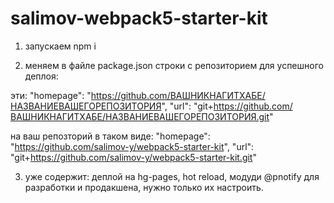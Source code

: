 # salimov-webpack5-starter-kit

1. запускаем npm i

2. меняем в файле package.json строки с репозиторием для успешного деплоя:

эти:
"homepage": "https://github.com/ВАШНИКНАГИТХАБЕ/НАЗВАНИЕВАШЕГОРЕПОЗИТОРИЯ",
"url": "git+https://github.com/ВАШНИКНАГИТХАБЕ/НАЗВАНИЕВАШЕГОРЕПОЗИТОРИЯ.git"

на ваш репозторий в таком виде:
"homepage": "https://github.com/salimov-y/webpack5-starter-kit",
"url": "git+https://github.com/salimov-y/webpack5-starter-kit.git"

3. уже содержит:
	деплой на hg-pages,
	hot reload,
	модуди @pnotify для разработки и продакшена, нужно только их настроить.
